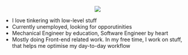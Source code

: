 <p align="center">
  <a href="https://skillicons.dev">
    <img src="https://skillicons.dev/icons?i=go,docker,kubernetes,linux,github,bash,git,rust,python,js,ts,react,vue,tailwind,svelte,postman&perline=8" />
  </a>
</p>

- I love tinkering with low-level stuff
- Currently unemployed, looking for opporutinities
- Mechanical Engineer by education, Software Engineer by heart
- Mostly doing Front-end related work. In my free time, I work on stuff, that helps me optimise my day-to-day workflow
